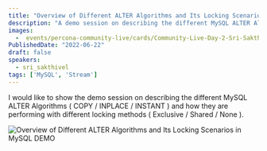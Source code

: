 ```yaml
---
title: "Overview of Different ALTER Algorithms and Its Locking Scenarios in MySQL DEMO"
description: "A demo session on describing the different MySQL ALTER Algorithms"
images:
  -  events/percona-community-live/cards/Community-Live-Day-2-Sri-Sakthivel.jpg
PublishedDate: "2022-06-22"
draft: false
speakers:
  - sri_sakthivel
tags: ['MySQL', 'Stream']
---
```


I would like to show the demo session on describing the different MySQL ALTER Algorithms ( COPY / INPLACE / INSTANT ) and how they are performing with different locking methods ( Exclusive / Shared / None ).

![Overview of Different ALTER Algorithms and Its Locking Scenarios in MySQL DEMO](events/percona-community-live/cards/Community-Live-Day-2-Sri-Sakthivel.jpg)